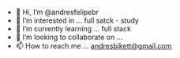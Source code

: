 - 👋 Hi, I’m @andresfelipebr
- 👀 I’m interested in ... full satck - study
- 🌱 I’m currently learning ... full stack
- 💞️ I’m looking to collaborate on ...
- 📫 How to reach me ... andresbikett@gmail.com

<!---
andresfelipebr/andresfelipebr is a ✨ special ✨ repository because its `README.md` (this file) appears on your GitHub profile.
You can click the Preview link to take a look at your changes.
--->

